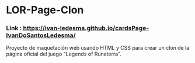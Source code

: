 # LOR-Page-Clon
### Link  :  https://ivan-ledesma.github.io/cardsPage-IvanDoSantosLedesma/

Proyecto de maquetación web usando HTML y CSS para crear un clon de la página oficial del juego "Legends of Runaterra".
